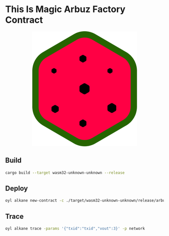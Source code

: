 # This Is Magic Arbuz Factory Contract

<p align="center">
  <img src="./arbuz.png" alt="ARBUZ Logo">
</p>

## Build
```bash
cargo build --target wasm32-unknown-unknown --release
```

## Deploy
```bash
oyl alkane new-contract -c ./target/wasm32-unknown-unknown/release/arbuz_child.wasm -data 3,id -p network
```

## Trace
```bash
oyl alkane trace -params '{"txid":"txid","vout":3}' -p network
```